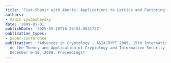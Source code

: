 ```yaml
---
title: 'Fiat-Shamir with Aborts: Applications to Lattice and Factoring-Based Signatures'
authors:
- Vadim Lyubashevsky
date: '2009-01-01'
publishDate: '2025-05-18T16:29:52.083172Z'
publication_types:
- paper-conference
publication: '*Advances in Cryptology - ASIACRYPT 2009, 15th International Conference
  on the Theory and Application of Cryptology and Information Security, Tokyo, Japan,
  December 6-10, 2009. Proceedings*'
---
```

